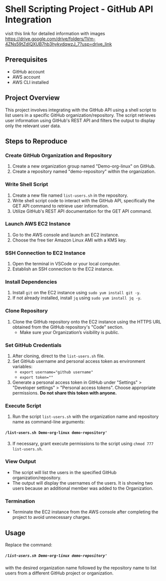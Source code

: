 # Shell Scripting Project - GitHub API Integration

visit this link for detailed information with images https://drive.google.com/drive/folders/1Vm-4ZNs59tZdIQXUB7hb3hykvdqwzJ_7?usp=drive_link
## Prerequisites
- GitHub account
- AWS account
- AWS CLI installed

## Project Overview
This project involves integrating with the GitHub API using a shell script to list users in a specific GitHub organization/repository. The script retrieves user information using GitHub's REST API and filters the output to display only the relevant user data.

## Steps to Reproduce

### Create GitHub Organization and Repository
1. Create a new organization group named "Demo-org-linux" on GitHub.
2. Create a repository named "demo-repository" within the organization.

### Write Shell Script
1. Create a new file named `list-users.sh` in the repository.
2. Write shell script code to interact with the GitHub API, specifically the GET API command to retrieve user information.
3. Utilize GitHub's REST API documentation for the GET API command.

### Launch AWS EC2 Instance
1. Go to the AWS console and launch an EC2 instance.
2. Choose the free tier Amazon Linux AMI with a KMS key.

### SSH Connection to EC2 Instance
1. Open the terminal in VSCode or your local computer.
2. Establish an SSH connection to the EC2 instance.

### Install Dependencies
1. Install `git` on the EC2 instance using `sudo yum install git -y`.
2. If not already installed, install `jq` using `sudo yum install jq -y`.

### Clone Repository
1. Clone the GitHub repository onto the EC2 instance using the HTTPS URL obtained from the GitHub repository's "Code" section.
   - Make sure your Organization’s visibility is public.

### Set GitHub Credentials
1. After cloning, direct to the `list-users.sh` file.
2. Set GitHub username and personal access token as environment variables:
   - `export username="github username"`
   - `export token=""`
3. Generate a personal access token in GitHub under "Settings" > "Developer settings" > "Personal access tokens". Choose appropriate permissions. **Do not share this token with anyone.**

### Execute Script
1. Run the script `list-users.sh` with the organization name and repository name as command-line arguments:
#### `/list-users.sh Demo-org-linux demo-repository'`

3. If necessary, grant execute permissions to the script using `chmod 777 list-users.sh`.

### View Output
- The script will list the users in the specified GitHub organization/repository.
- The output will display the usernames of the users. It is showing two users because an additional member was added to the Organization.

### Termination
- Terminate the EC2 instance from the AWS console after completing the project to avoid unnecessary charges.

## Usage
Replace the command: 
##### `/list-users.sh Demo-org-linux demo-repository'`

with the desired organization name followed by the repository name to list users from a different GitHub project or organization.

